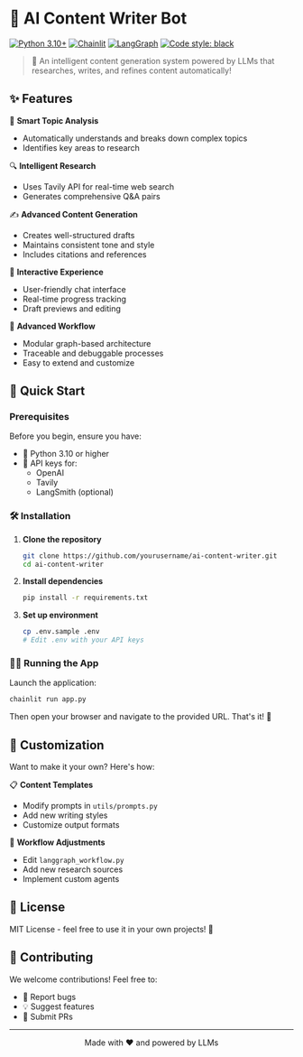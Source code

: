 # 🤖 AI Content Writer Bot

[![Python 3.10+](https://img.shields.io/badge/python-3.10+-blue.svg)](https://www.python.org/downloads/)
[![Chainlit](https://img.shields.io/badge/chainlit-latest-orange)](https://github.com/Chainlit/chainlit)
[![LangGraph](https://img.shields.io/badge/langgraph-latest-green)](https://github.com/langchain-ai/langgraph)
[![Code style: black](https://img.shields.io/badge/code%20style-black-000000.svg)](https://github.com/psf/black)

> 📝 An intelligent content generation system powered by LLMs that researches, writes, and refines content automatically!

## ✨ Features

🧠 **Smart Topic Analysis**
- Automatically understands and breaks down complex topics
- Identifies key areas to research

🔍 **Intelligent Research**
- Uses Tavily API for real-time web search
- Generates comprehensive Q&A pairs

✍️ **Advanced Content Generation**
- Creates well-structured drafts
- Maintains consistent tone and style
- Includes citations and references

🎯 **Interactive Experience**
- User-friendly chat interface
- Real-time progress tracking
- Draft previews and editing

🔄 **Advanced Workflow**
- Modular graph-based architecture
- Traceable and debuggable processes
- Easy to extend and customize

## 🚀 Quick Start

### Prerequisites

Before you begin, ensure you have:

- 🐍 Python 3.10 or higher
- 🔑 API keys for:
  - OpenAI
  - Tavily
  - LangSmith (optional)

### 🛠️ Installation

1. **Clone the repository**
   ```bash
   git clone https://github.com/yourusername/ai-content-writer.git
   cd ai-content-writer
   ```

2. **Install dependencies**
   ```bash
   pip install -r requirements.txt
   ```

3. **Set up environment**
   ```bash
   cp .env.sample .env
   # Edit .env with your API keys
   ```

### 🏃‍♂️ Running the App

Launch the application:
```bash
chainlit run app.py
```

Then open your browser and navigate to the provided URL. That's it! 🎉

## 🎨 Customization

Want to make it your own? Here's how:

📋 **Content Templates**
- Modify prompts in `utils/prompts.py`
- Add new writing styles
- Customize output formats

🔧 **Workflow Adjustments**
- Edit `langgraph_workflow.py`
- Add new research sources
- Implement custom agents

## 📄 License

MIT License - feel free to use it in your own projects! 🎁

## 🤝 Contributing

We welcome contributions! Feel free to:
- 🐛 Report bugs
- 💡 Suggest features
- 🔧 Submit PRs

---

<p align="center">
Made with ❤️ and powered by LLMs
</p>
